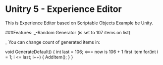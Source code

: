# Unitry 5 - Experience Editor


This is Experience Editor based on Scriptable Objects Example be Unity.

###Features:
_-Random Generator (is set to 107 items on list)


_
You can change count of generated items in:

void GenerateDefault()
        {
            int last = 106;   <=== now is 106 + 1 first item 
            for(int i = 1; i <= last; i++)
            {
                AddItem();
            }
        }